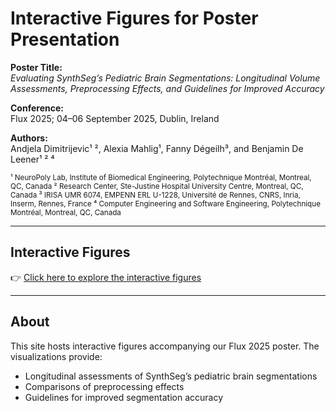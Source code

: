 # Interactive Figures for Poster Presentation  

**Poster Title:**  
*Evaluating SynthSeg’s Pediatric Brain Segmentations: Longitudinal Volume Assessments, Preprocessing Effects, and Guidelines for Improved Accuracy*  

**Conference:**  
Flux 2025; 04–06 September 2025, Dublin, Ireland  

**Authors:**  
Andjela Dimitrijevic¹ ², Alexia Mahlig¹, Fanny Dégeilh³, and Benjamin De Leener¹ ² ⁴  

<sub>
¹ NeuroPoly Lab, Institute of Biomedical Engineering, Polytechnique Montréal, Montreal, QC, Canada  
² Research Center, Ste-Justine Hospital University Centre, Montreal, QC, Canada  
³ IRISA UMR 6074, EMPENN ERL U-1228, Université de Rennes, CNRS, Inria, Inserm, Rennes, France  
⁴ Computer Engineering and Software Engineering, Polytechnique Montréal, Montreal, QC, Canada  
</sub>

---

## Interactive Figures  

👉 [Click here to explore the interactive figures](https://neuropoly.github.io/Flux-SynthSeg-Evaluation/)  

---

## About  

This site hosts interactive figures accompanying our Flux 2025 poster. The visualizations provide:  
- Longitudinal assessments of SynthSeg’s pediatric brain segmentations  
- Comparisons of preprocessing effects  
- Guidelines for improved segmentation accuracy  

